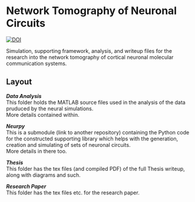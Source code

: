 # Network Tomography of Neuronal Circuits
 [![DOI](https://zenodo.org/badge/181746034.svg)](https://zenodo.org/badge/latestdoi/181746034)
 
Simulation, supporting framework, analysis, and writeup files for the research into the network tomography of cortical neuronal molecular communication systems.


## Layout
*__Data Analysis__*  
This folder holds the MATLAB source files used in the analysis of the data pruduced by the neural simulations.  
More details contained within.  
  
*__Neurpy__*  
This is a submodule (link to another repository) containing the Python code for the constructed supporting library which helps with the generation, creation and simulating of sets of neuronal circuits.  
More details in there too.  
  
*__Thesis__*  
This folder has the tex files (and compiled PDF) of the full Thesis writeup, along with diagrams and such.  
  
*__Research Paper__*  
This folder has the tex files etc. for the research paper.
